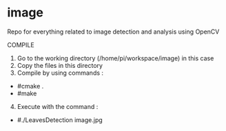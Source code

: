 # image
Repo for everything related to image detection and analysis using OpenCV

COMPILE

1) Go to the working directory (/home/pi/workspace/image) in this case
2) Copy the files in this directory
3) Compile by using commands :
  - #cmake .
  - #make
4) Execute with the command : 
  - #./LeavesDetection image.jpg
